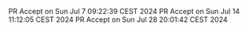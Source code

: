 PR Accept on Sun Jul  7 09:22:39 CEST 2024
PR Accept on Sun Jul 14 11:12:05 CEST 2024
PR Accept on Sun Jul 28 20:01:42 CEST 2024
